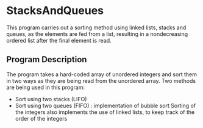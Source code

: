 # StacksAndQueues
This program carries out a sorting method using linked lists, stacks and queues, as the elements are fed from a list, resulting in a nondecreasing ordered list after the final element is read.

## Program Description
The program takes a hard-coded array of unordered integers and sort them in two ways as they are being read from the unordered array. Two methods are being used in this program:
- Sort using two stacks (LIFO)
- Sort using two queues (FIFO) : implementation of bubble sort
Sorting of the integers also implements the use of linked lists, to keep track of the order of the integers 

